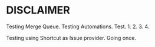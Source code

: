 # DISCLAIMER

Testing Merge Queue. Testing Automations.
Test. 1. 2. 3. 4.

Testing using Shortcut as Issue provider. Going once.
